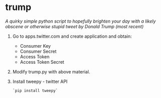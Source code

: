 # trump
*A quirky simple python script to hopefully brighten your day with a likely obscene or otherwise stupid tweet
  by Donald Trump (most recent)*

1. Go to apps.twitter.com and create application and obtain:
      - Consumer Key
      - Consumer Secret
      - Access Token
      - Access Token Secret

2. Modify trump.py with above material.
  
3. Install tweepy - twitter API

       `pip install tweepy`
